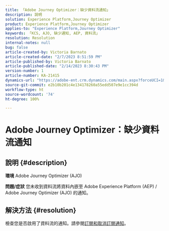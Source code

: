 ```yaml
---
title: 「Adobe Journey Optimizer：缺少資料流通知」
description: 說明
solution: Experience Platform,Journey Optimizer
product: Experience Platform,Journey Optimizer
applies-to: "Experience Platform,Journey Optimizer"
keywords: 「KCS, AJO, 缺少通知, AEP, 資料流」
resolution: Resolution
internal-notes: null
bug: false
article-created-by: Victoria Barnato
article-created-date: "2/7/2023 8:51:59 PM"
article-published-by: Victoria Barnato
article-published-date: "2/14/2023 8:30:43 PM"
version-number: 1
article-number: KA-21415
dynamics-url: "https://adobe-ent.crm.dynamics.com/main.aspx?forceUCI=1&pagetype=entityrecord&etn=knowledgearticle&id=3475a73e-29a7-ed11-aad1-6045bd0065f9"
source-git-commit: e2b10b201c4e134178260a55edd507e9e1cc394d
workflow-type: ht
source-wordcount: '74'
ht-degree: 100%

---
```


# Adobe Journey Optimizer：缺少資料流通知

## 說明 {#description}

<b>環境</b>
Adobe Journey Optimizer (AJO)


<b>問題/症狀</b>
您未收到資料流將資料內嵌至 Adobe Experience Platform (AEP) / Adobe Journey Optimizer (AJO) 的通知。


## 解決方法 {#resolution}


檢查您是否啟用了資料流的通知。請參閱[訂閱和取消訂閱通知](https://experienceleague.adobe.com/docs/experience-platform/sources/ui-tutorials/alerts.html?lang=zh-Hant#subscribe-and-unsubscribe-to-alerts)。



